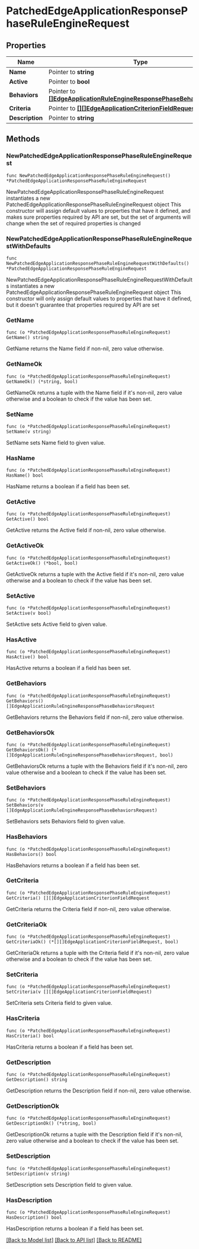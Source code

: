 # PatchedEdgeApplicationResponsePhaseRuleEngineRequest

## Properties

Name | Type | Description | Notes
------------ | ------------- | ------------- | -------------
**Name** | Pointer to **string** |  | [optional] 
**Active** | Pointer to **bool** |  | [optional] 
**Behaviors** | Pointer to [**[]EdgeApplicationRuleEngineResponsePhaseBehaviorsRequest**](EdgeApplicationRuleEngineResponsePhaseBehaviorsRequest.md) |  | [optional] 
**Criteria** | Pointer to [**[][]EdgeApplicationCriterionFieldRequest**]([]EdgeApplicationCriterionFieldRequest.md) |  | [optional] 
**Description** | Pointer to **string** |  | [optional] 

## Methods

### NewPatchedEdgeApplicationResponsePhaseRuleEngineRequest

`func NewPatchedEdgeApplicationResponsePhaseRuleEngineRequest() *PatchedEdgeApplicationResponsePhaseRuleEngineRequest`

NewPatchedEdgeApplicationResponsePhaseRuleEngineRequest instantiates a new PatchedEdgeApplicationResponsePhaseRuleEngineRequest object
This constructor will assign default values to properties that have it defined,
and makes sure properties required by API are set, but the set of arguments
will change when the set of required properties is changed

### NewPatchedEdgeApplicationResponsePhaseRuleEngineRequestWithDefaults

`func NewPatchedEdgeApplicationResponsePhaseRuleEngineRequestWithDefaults() *PatchedEdgeApplicationResponsePhaseRuleEngineRequest`

NewPatchedEdgeApplicationResponsePhaseRuleEngineRequestWithDefaults instantiates a new PatchedEdgeApplicationResponsePhaseRuleEngineRequest object
This constructor will only assign default values to properties that have it defined,
but it doesn't guarantee that properties required by API are set

### GetName

`func (o *PatchedEdgeApplicationResponsePhaseRuleEngineRequest) GetName() string`

GetName returns the Name field if non-nil, zero value otherwise.

### GetNameOk

`func (o *PatchedEdgeApplicationResponsePhaseRuleEngineRequest) GetNameOk() (*string, bool)`

GetNameOk returns a tuple with the Name field if it's non-nil, zero value otherwise
and a boolean to check if the value has been set.

### SetName

`func (o *PatchedEdgeApplicationResponsePhaseRuleEngineRequest) SetName(v string)`

SetName sets Name field to given value.

### HasName

`func (o *PatchedEdgeApplicationResponsePhaseRuleEngineRequest) HasName() bool`

HasName returns a boolean if a field has been set.

### GetActive

`func (o *PatchedEdgeApplicationResponsePhaseRuleEngineRequest) GetActive() bool`

GetActive returns the Active field if non-nil, zero value otherwise.

### GetActiveOk

`func (o *PatchedEdgeApplicationResponsePhaseRuleEngineRequest) GetActiveOk() (*bool, bool)`

GetActiveOk returns a tuple with the Active field if it's non-nil, zero value otherwise
and a boolean to check if the value has been set.

### SetActive

`func (o *PatchedEdgeApplicationResponsePhaseRuleEngineRequest) SetActive(v bool)`

SetActive sets Active field to given value.

### HasActive

`func (o *PatchedEdgeApplicationResponsePhaseRuleEngineRequest) HasActive() bool`

HasActive returns a boolean if a field has been set.

### GetBehaviors

`func (o *PatchedEdgeApplicationResponsePhaseRuleEngineRequest) GetBehaviors() []EdgeApplicationRuleEngineResponsePhaseBehaviorsRequest`

GetBehaviors returns the Behaviors field if non-nil, zero value otherwise.

### GetBehaviorsOk

`func (o *PatchedEdgeApplicationResponsePhaseRuleEngineRequest) GetBehaviorsOk() (*[]EdgeApplicationRuleEngineResponsePhaseBehaviorsRequest, bool)`

GetBehaviorsOk returns a tuple with the Behaviors field if it's non-nil, zero value otherwise
and a boolean to check if the value has been set.

### SetBehaviors

`func (o *PatchedEdgeApplicationResponsePhaseRuleEngineRequest) SetBehaviors(v []EdgeApplicationRuleEngineResponsePhaseBehaviorsRequest)`

SetBehaviors sets Behaviors field to given value.

### HasBehaviors

`func (o *PatchedEdgeApplicationResponsePhaseRuleEngineRequest) HasBehaviors() bool`

HasBehaviors returns a boolean if a field has been set.

### GetCriteria

`func (o *PatchedEdgeApplicationResponsePhaseRuleEngineRequest) GetCriteria() [][]EdgeApplicationCriterionFieldRequest`

GetCriteria returns the Criteria field if non-nil, zero value otherwise.

### GetCriteriaOk

`func (o *PatchedEdgeApplicationResponsePhaseRuleEngineRequest) GetCriteriaOk() (*[][]EdgeApplicationCriterionFieldRequest, bool)`

GetCriteriaOk returns a tuple with the Criteria field if it's non-nil, zero value otherwise
and a boolean to check if the value has been set.

### SetCriteria

`func (o *PatchedEdgeApplicationResponsePhaseRuleEngineRequest) SetCriteria(v [][]EdgeApplicationCriterionFieldRequest)`

SetCriteria sets Criteria field to given value.

### HasCriteria

`func (o *PatchedEdgeApplicationResponsePhaseRuleEngineRequest) HasCriteria() bool`

HasCriteria returns a boolean if a field has been set.

### GetDescription

`func (o *PatchedEdgeApplicationResponsePhaseRuleEngineRequest) GetDescription() string`

GetDescription returns the Description field if non-nil, zero value otherwise.

### GetDescriptionOk

`func (o *PatchedEdgeApplicationResponsePhaseRuleEngineRequest) GetDescriptionOk() (*string, bool)`

GetDescriptionOk returns a tuple with the Description field if it's non-nil, zero value otherwise
and a boolean to check if the value has been set.

### SetDescription

`func (o *PatchedEdgeApplicationResponsePhaseRuleEngineRequest) SetDescription(v string)`

SetDescription sets Description field to given value.

### HasDescription

`func (o *PatchedEdgeApplicationResponsePhaseRuleEngineRequest) HasDescription() bool`

HasDescription returns a boolean if a field has been set.


[[Back to Model list]](../README.md#documentation-for-models) [[Back to API list]](../README.md#documentation-for-api-endpoints) [[Back to README]](../README.md)


